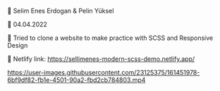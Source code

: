 🔷 Selim Enes Erdogan & Pelin Yüksel

🔷 04.04.2022

🔷 Tried to clone a website to make practice with SCSS and Responsive Design

🔷 Netlify link: https://sellimenes-modern-scss-demo.netlify.app/

https://user-images.githubusercontent.com/23125375/161451978-6bf9df82-fb1e-4501-90a2-fbd2cb784803.mp4

